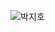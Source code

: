 ![박지호](https://github.com/sejongsmarcle/2024_Spring_Kaggle_Study/assets/95577128/45955d93-2e34-4c53-b0d8-42cd7eefbfb1)
